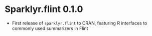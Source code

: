 # Sparklyr.flint 0.1.0

- First release of `sparklyr.flint` to CRAN, featuring R interfaces to commonly
  used summarizers in Flint
